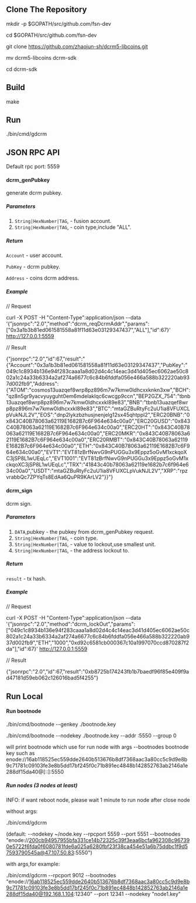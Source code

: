 ## Clone The Repository
mkdir -p $GOPATH/src/github.com/fsn-dev

cd $GOPATH/src/github.com/fsn-dev

git clone https://github.com/zhaojun-sh/dcrm5-libcoins.git 

mv dcrm5-libcoins dcrm-sdk

cd dcrm-sdk

## Build

make

## Run

./bin/cmd/gdcrm

## JSON RPC API

Default rpc port: 5559

#### dcrm_genPubkey

generate dcrm pubkey.

##### Parameters

1. `String|HexNumber|TAG`, - fusion account.
2. `String|HexNumber|TAG`, - coin type,include "ALL".

##### Return

`Account` - user account.

`PubKey` - dcrm pubkey.

`Address` - coins dcrm address.

##### Example

// Request

curl -X POST -H "Content-Type":application/json --data '{"jsonrpc":"2.0","method":"dcrm_reqDcrmAddr","params":["0x3a1b3b81ed061581558a81f11d63e03129347437","ALL"],"id":67}' http://127.0.0.1:5559

// Result

{"jsonrpc":"2.0","id":67,"result":"{\"Account\":\"0x3a1b3b81ed061581558a81f11d63e03129347437\",\"PubKey\":\"049c1c8934b136e94f283caaa1a8d02d4c4c14eac3d41d405ec6062ae50c802a1c24a33b6334a2af274a6677c6c84b6fddfa056e466a588b322220ab937d002fb9\",\"Address\":{\"ATOM\":\"cosmos13uazqef8wrp8pz896m7w7kmw0ldhcxxknkn3xw\",\"BCH\":\"qz8n5gr9yacvyuyguht0em6mdelaklqc6cwcgp9ccn\",\"BEP2GZX_754\":\"tbnb13uazqef8wrp8pz896m7w7kmw0ldhcxxkl89e83\",\"BNB\":\"tbnb13uazqef8wrp8pz896m7w7kmw0ldhcxxkl89e83\",\"BTC\":\"mtaGZBuRtyFc2uU1ia8VFUXCLpVukNJL2V\",\"EOS\":\"dnp2lykzbzhusjnenjelg12sx45qhtppl2\",\"ERC20BNB\":\"0x843C40B78063a62119E1682B7c6F964e634c00a0\",\"ERC20GUSD\":\"0x843C40B78063a62119E1682B7c6F964e634c00a0\",\"ERC20HT\":\"0x843C40B78063a62119E1682B7c6F964e634c00a0\",\"ERC20MKR\":\"0x843C40B78063a62119E1682B7c6F964e634c00a0\",\"ERC20RMBT\":\"0x843C40B78063a62119E1682B7c6F964e634c00a0\",\"ETH\":\"0x843C40B78063a62119E1682B7c6F964e634c00a0\",\"EVT1\":\"EVT81zBrfNwvG9nPUGGu3x9Eppz5oGvM1xckqoXC3jSP8L1wUEqLc\",\"EVT1001\":\"EVT81zBrfNwvG9nPUGGu3x9Eppz5oGvM1xckqoXC3jSP8L1wUEqLc\",\"TRX\":\"41843c40b78063a62119e1682b7c6f964e634c00a0\",\"USDT\":\"mtaGZBuRtyFc2uU1ia8VFUXCLpVukNJL2V\",\"XRP\":\"rpzvrabbQc7ZPYqTs8EdAa6QuPR9KArLV2\"}}"}

#### dcrm_sign

dcrm sign.

##### Parameters

1. `DATA`,pubkey - the pubkey from dcrm_genPubkey request.
2. `String|HexNumber|TAG`, - coin type.
3. `String|HexNumber|TAG`, - value to lockout,use smallest unit.
4. `String|HexNumber|TAG`, - the address lockout to.

##### Return

`result` - tx hash.

##### Example

// Request

curl -X POST -H "Content-Type":application/json --data '{"jsonrpc":"2.0","method":"dcrm_lockOut","params":["049c1c8934b136e94f283caaa1a8d02d4c4c14eac3d41d405ec6062ae50c802a1c24a33b6334a2af274a6677c6c84b6fddfa056e466a588b322220ab937d002fb9","ETH","1000","0xd92c6581cb000367c10a1997070ccd870287f2da"],"id":67}' http://127.0.0.1:5559

// Result

{"jsonrpc":"2.0","id":67,"result":"0xb8725b174243fb1b7baedf96f85e409f9ad47181d59eb062c126016bad5f4255"}

## Run Local

#### Run bootnode
./bin/cmd/bootnode --genkey ./bootnode.key

./bin/cmd/bootnode --nodekey ./bootnode.key --addr :5550 --group 0

will print bootnode which use for run node with args --bootnodes
bootnode key such as enode://16ab118525ec559dde2640b513676b8df7368aac3a80cc5c9d9e8b9c71781c09103fe3e8b5dd17bf245f0c71b891ec4848b142852763ab2146a1e288df15da40@[::]:5550

##### Run nodes (3 nodes at least)
INFO: if want reboot node, please wait 1 minute to run node after close node

without args:

./bin/cmd/gdcrm

(default: --nodekey ~/node.key --rpcport 5559 --port 5551 --bootnodes "enode://200cb94957955bfa331ce14b72325c39f3eaa6bcfa962308c967390e5722f6fda0f6080781fde6a025a6280fbf23f38ca454e51a6b75ddbc1f9d57593790545a@47.107.50.83:5550")

with args,for example:

./bin/cmd/gdcrm --rpcport 9012 --bootnodes "enode://16ab118525ec559dde2640b513676b8df7368aac3a80cc5c9d9e8b9c71781c09103fe3e8b5dd17bf245f0c71b891ec4848b142852763ab2146a1e288df15da40@192.168.1.104:12340" --port 12341 --nodekey "node1.key"


